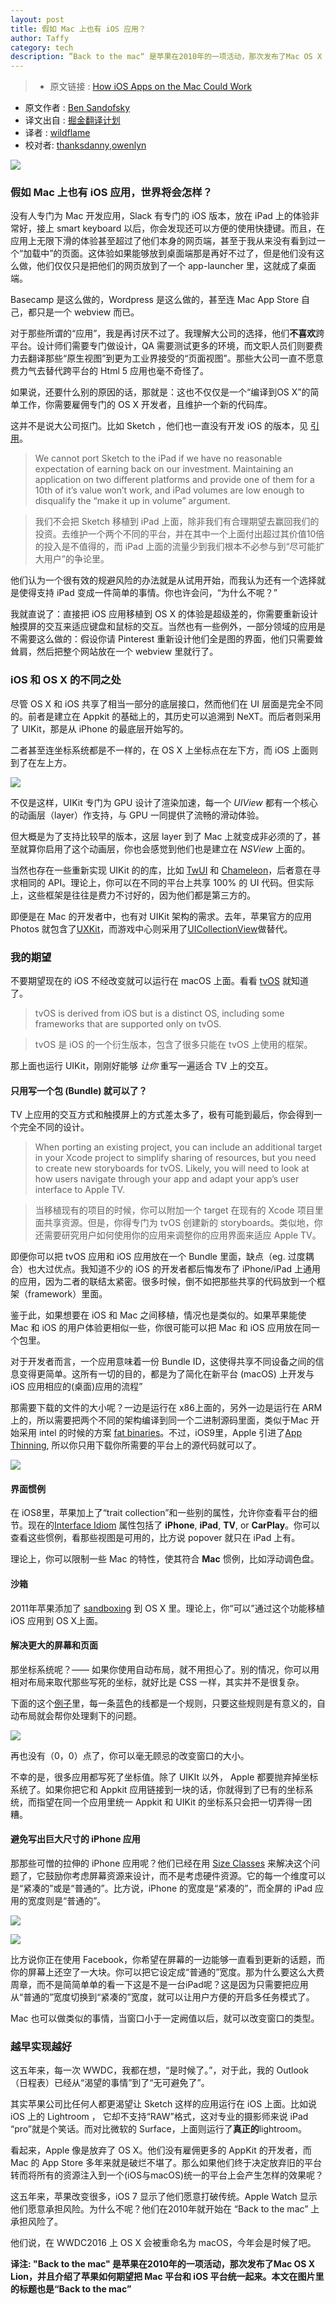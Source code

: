 ```yaml
---
layout: post
title: 假如 Mac 上也有 iOS 应用？
author: Taffy
category: tech
description: ”Back to the mac“ 是苹果在2010年的一项活动，那次发布了Mac OS X Lion，并且介绍了苹果如何期望把 Mac 平台和 iOS 平台统一起来。本文在图片里的标题也是 “Back to the mac”，这篇文章暗示了苹果要统一 watchOS, iOS, tvOS 和 macOS
---
```


>* 原文链接 : [How iOS Apps on the Mac Could Work](https://medium.com/@sandofsky/how-ios-apps-on-the-mac-could-work-13aa32a2647b)
* 原文作者 : [Ben Sandofsky](https://medium.com/@sandofsky)
* 译文出自 : [掘金翻译计划](https://github.com/xitu/gold-miner)
* 译者 : [wildflame](https://github.com/wildflame)
* 校对者: [thanksdanny](https://github.com/thanksdanny),[owenlyn](https://github.com/owenlyn)

![](https://cdn-images-1.medium.com/max/800/1*o5AUFxXTmRcAr17x1p6m6A.jpeg)

### 假如 Mac 上也有 iOS 应用，世界将会怎样？

没有人专门为 Mac 开发应用，Slack 有专门的 iOS 版本，放在 iPad 上的体验非常好，接上 smart keyboard 以后，你会发现还可以方便的使用快捷键。而且，在应用上无限下滑的体验甚至超过了他们本身的网页端，甚至于我从来没有看到过一个“加载中”的页面。这体验如果能够放到桌面端那是再好不过了，但是他们没有这么做，他们仅仅只是把他们的网页放到了一个 app-launcher 里，这就成了桌面端。

Basecamp 是这么做的，Wordpress 是这么做的，甚至连 Mac App Store 自己，都只是一个 webview 而已。

对于那些所谓的“应用”，我是再讨厌不过了。我理解大公司的选择，他们**不喜欢**跨平台。设计师们需要专门做设计，QA 需要测试更多的环境，而文职人员们则要费力去翻译那些“原生视图”到更为工业界接受的“页面视图”。那些大公司一直不愿意费力气去替代跨平台的 Html 5 应用也毫不奇怪了。

如果说，还要什么别的原因的话，那就是：这也不仅仅是一个“编译到OS X”的简单工作，你需要雇佣专门的 OS X 开发者，且维护一个新的代码库。

这并不是说大公司抠门。比如 Sketch ，他们也一直没有开发 iOS 的版本，见 [引用](https://www.designernews.co/comments/173706)。

> We cannot port Sketch to the iPad if we have no reasonable expectation of earning back on our investment. Maintaining an application on two different platforms and provide one of them for a 10th of it’s value won’t work, and iPad volumes are low enough to disqualify the “make it up in volume” argument.

> 我们不会把 Sketch 移植到 iPad 上面，除非我们有合理期望去赢回我们的投资。去维护一个两个不同的平台，并在其中一个上面付出超过其价值10倍的投入是不值得的，而 iPad 上面的流量少到我们根本不必参与到“尽可能扩大用户”的争论里。

他们认为一个很有效的规避风险的办法就是从试用开始，而我认为还有一个选择就是使得支持 iPad 变成一件简单的事情。你也许会问，“为什么不呢？”

我就直说了：直接把 iOS 应用移植到 OS X 的体验是超级差的，你需要重新设计触摸屏的交互来适应键盘和鼠标的交互。当然也有一些例外，一部分领域的应用是不需要这么做的：假设你请 Pinterest 重新设计他们全是图的界面，他们只需要耸耸肩，然后把整个网站放在一个 webview 里就行了。

### iOS 和 OS X 的不同之处

尽管 OS X 和 iOS 共享了相当一部分的底层接口，然而他们在 UI 层面是完全不同的。前者是建立在 Appkit 的基础上的，其历史可以追溯到 NeXT。而后者则采用了 UIKit，那是从 iPhone 的最底层开始写的。

二者甚至连坐标系统都是不一样的，在 OS X 上坐标点在左下方，而 iOS 上面则到了在左上方。

![](https://cdn-images-1.medium.com/max/800/1*SJU8WmP-aHgrwlT92oCRAw.jpeg)

不仅是这样，UIKit 专门为 GPU 设计了渲染加速，每一个 _UIView_ 都有一个核心的动画层（layer）作支持，与 GPU 一同提供了流畅的滑动体验。

但大概是为了支持比较早的版本，这层 layer 到了 Mac 上就变成非必须的了，甚至就算你启用了这个动画层，你也会感觉到他们也是建立在 _NSView_ 上面的。

当然也存在一些重新实现 UIKit 的的库，比如 [TwUI](https://github.com/twitter/twui) 和 [Chameleon](http://chameleonproject.org)，后者意在寻求相同的 API。理论上，你可以在不同的平台上共享 100% 的 UI 代码。但实际上，这些框架是往往是费力不讨好的，因为他们都是第三方的。

即便是在 Mac 的开发者中，也有对 UIKit 架构的需求。去年，苹果官方的应用 Photos 就包含了[UXKit](https://sixcolors.com/post/2015/02/new-apple-photos-app-contains-uxkit-framework/)，而游戏中心则采用了[UICollectionView](https://twitter.com/steipete/status/740065011712806912)做替代。

### 我的期望

不要期望现在的 iOS 不经改变就可以运行在 macOS 上面。看看 [tvOS](https://developer.apple.com/library/tvos/documentation/General/Conceptual/AppleTV_PG/index.html#//apple_ref/doc/uid/TP40015241)
就知道了。

> tvOS is derived from iOS but is a distinct OS, including some frameworks that are supported only on tvOS.

> tvOS 是 iOS 的一个衍生版本，包含了很多只能在 tvOS 上使用的框架。

那上面也运行 UIKit，刚刚好能够 _让你_ 重写一遍适合 TV 上的交互。

#### 只用写一个包 (Bundle) 就可以了？

TV 上应用的交互方式和触摸屏上的方式差太多了，极有可能到最后，你会得到一个完全不同的设计。

> When porting an existing project, you can include an additional target in your Xcode project to simplify sharing of resources, but you need to create new storyboards for tvOS. Likely, you will need to look at how users navigate through your app and adapt your app’s user interface to Apple TV.

> 当移植现有的项目的时候，你可以附加一个 target 在现有的 Xcode 项目里面共享资源。但是，你得专门为 tvOS 创建新的 storyboards。类似地，你还需要研究用户如何使用你的应用来调整你的应用界面来适应 Apple TV。

即便你可以把 tvOS 应用和 iOS 应用放在一个 Bundle 里面，缺点（eg. 过度耦合）也大过优点。我知道不少的 iOS 的开发者都后悔发布了 iPhone/iPad 上通用的应用，因为二者的联结太紧密。很多时候，倒不如把那些共享的代码放到一个框架（framework）里面。

鉴于此，如果想要在 iOS 和 Mac 之间移植，情况也是类似的。如果苹果能使 Mac 和 iOS 的用户体验更相似一些，你很可能可以把 Mac 和 iOS 应用放在同一个包里。

对于开发者而言，一个应用意味着一份 Bundle ID，这使得共享不同设备之间的信息变得更简单。这所有一切的目的，都是为了简化在新平台 (macOS) 上开发与iOS 应用相应的(桌面)应用的流程”

那需要下载的文件的大小呢？一边是运行在 x86上面的，另外一边是运行在 ARM 上的，所以需要把两个不同的架构编译到同一个二进制源码里面，类似于Mac 开始采用 intel 的时候的方案 [fat binaries](https://en.wikipedia.org/wiki/Universal_binary)。不过，iOS9里，Apple 引进了[App Thinning](https://developer.apple.com/library/tvos/documentation/IDEs/Conceptual/AppDistributionGuide/AppThinning/AppThinning.html), 所以你只用下载你所需要的平台上的源代码就可以了。

![](http://ww3.sinaimg.cn/large/a490147fjw1f4w49p8mtcj20m80ck75n.jpg)

#### 界面惯例

在 iOS8里，苹果加上了“trait collection”和一些别的属性，允许你查看平台的细节。现在的[Interface Idiom](https://developer.apple.com/library/ios/documentation/UIKit/Reference/UIDevice_Class/index.html#//apple_ref/c/tdef/UIUserInterfaceIdiom) 属性包括了 **iPhone**, **iPad**, **TV**, or **CarPlay**。你可以查看这些惯例，看那些视图是可用的，比方说 popover 就只在 iPad 上有。

理论上，你可以限制一些 Mac 的特性，使其符合 **Mac** 惯例，比如浮动调色盘。

#### 沙箱

2011年苹果添加了 [sandboxing](https://developer.apple.com/library/mac/documentation/Security/Conceptual/AppSandboxDesignGuide/AboutAppSandbox/AboutAppSandbox.html) 到 OS X 里。理论上，你“可以”通过这个功能移植 iOS 应用到 OS X上面。

#### 解决更大的屏幕和页面

那坐标系统呢？—— 如果你使用自动布局，就不用担心了。别的情况，你可以用相对布局来取代那些写死的坐标，就好比是 CSS 一样，其实并不是很复杂。

下面的这个[例子](https://developer.apple.com/library/ios/documentation/UserExperience/Conceptual/AutolayoutPG/index.html#//apple_ref/doc/uid/TP40010853-CH7-SW1)里，每一条蓝色的线都是一个规则，只要这些规则是有意义的，自动布局就会帮你处理剩下的问题。

![](http://ww4.sinaimg.cn/large/a490147fjw1f4w4a1jmg5j20g00klaam.jpg)

再也没有（0，0）点了，你可以毫无顾忌的改变窗口的大小。

不幸的是，很多应用都写死了坐标值。除了 UIKIt 以外， Apple 都要抛弃掉坐标系统了。如果你把它和 Appkit 应用链接到一块的话，你就得到了已有的坐标系统，而指望在同一个应用里统一 Appkit 和 UIKit 的坐标系只会把一切弄得一团糟。

#### 避免写出巨大尺寸的 iPhone 应用

那那些可憎的拉伸的 iPhone 应用呢？他们已经在用 [Size Classes](https://developer.apple.com/library/ios/documentation/UserExperience/Conceptual/MobileHIG/LayoutandAppearance.html) 来解决这个问题了，它鼓励你考虑屏幕资源来设计，而不是考虑硬件资源。它的每一个维度可以是“紧凑的”或是“普通的”。比方说，iPhone 的宽度是“紧凑的”，而全屏的 iPad 应用的宽度则是“普通的”。

![](http://ww2.sinaimg.cn/large/a490147fjw1f4w4aew3srj20df0gz3yt.jpg)

![](http://ww2.sinaimg.cn/large/a490147fjw1f4w4aq64lpj208r0e6mxc.jpg)

比方说你正在使用 Facebook，你希望在屏幕的一边能够一直看到更新的话题，而你的屏幕上还空了一大块。你可以把它设定成“普通的”宽度。那为什么要这么大费周章，而不是简简单单的看一下这是不是一台iPad呢？这是因为只需要把应用从“普通的”宽度切换到“紧凑的”宽度，就可以让用户方便的开启多任务模式了。

Mac 也可以做类似的事情，当窗口小于一定阙值以后，就可以改变窗口的类型。

### 越早实现越好

这五年来，每一次 WWDC，我都在想，“是时候了。”，对于此，我的 Outlook（日程表）已经从“渴望的事情”到了“无可避免了”。

其实苹果公司比任何人都更渴望让 Sketch 这样的应用运行在 iOS 上面。比如说 iOS 上的 Lightroom ， 它却不支持“RAW”格式，这对专业的摄影师来说 iPad “pro”就是个笑话。而对比微软的 Surface，上面则运行了**真正的**lightroom。

看起来，Apple 像是放弃了 OS X。他们没有雇佣更多的 AppKit 的开发者，而 Mac 的 App Store 多年来就是破烂不堪了。那么如果他们终于决定放弃旧的平台转而将所有的资源注入到一个(iOS与macOS)统一的平台上会产生怎样的效果呢？

这五年来，苹果改变很多，iOS 7 显示了他们愿意打破传统。Apple Watch 显示他们愿意承担风险。为什么不呢？他们在2010年就开始在 “Back to the mac” 上承担风险了。

他们说，在 WWDC2016 上 OS X 会被重命名为 macOS，今年会是时候了吧。

**译注: "Back to the mac" 是苹果在2010年的一项活动，那次发布了Mac OS X Lion，并且介绍了苹果如何期望把 Mac 平台和 iOS 平台统一起来。本文在图片里的标题也是“Back to the mac”**

